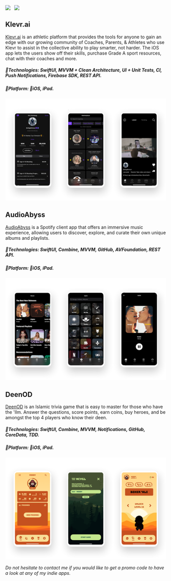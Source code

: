 <a href="https://apps.apple.com/us/developer/mahmoud-youssef/id1530725263" target="_blank"><img src="https://img.shields.io/badge/App%20Store-Mahmoud%20Youssef-green.svg?style=for-the-badge&logo=apple&logoColor=white"></a>&nbsp;&nbsp;&nbsp;<a href="https://linkedin.com/in/moodyf" target="_blank"><img src="https://img.shields.io/badge/linkedin-mahmoud-blue.svg?style=for-the-badge&logo=linkedin&logoColor=white"></a>

## Klevr.ai
[Klevr.ai](https://klevr.ai) is an athletic platform that provides the tools for anyone to gain an edge with our growing community of Coaches, Parents, & Athletes who use Klevr to assist in the collective ability to play smarter, not harder. The iOS app lets the users show off their skills, purchase Grade A sport resources, chat with their coaches and more.

##### 🔨Technologies: SwiftUI, MVVM + Clean Architecture, UI + Unit Tests, CI, Push Notifications, Firebase SDK, REST API.
##### 🚀Platform: 📱iOS, iPad.
<p align="center">
<a href="https://apps.apple.com/ca/app/klevr-sports/id1560186555" target="_blank"><img src="images/klevr/klevr.png" width="900" title="Klevr"></a>
</p>

## AudioAbyss
[AudioAbyss](https://github.com/DevMoodie/AudioAbyss) is a Spotify client app that offers an immersive music experience, allowing users to discover, explore, and curate their own unique albums and playlists.

##### 🔨Technologies: SwiftUI, Combine, MVVM, GitHub, AVFoundation, REST API.
##### 🚀Platform: 📱iOS, iPad.
<p align="center">
<a href="https://github.com/DevMoodie/AudioAbyss" target="_blank"><img src="images/audioabyss/audioabyss.png" width="900" title="AudioAbyss"></a>
</p>

## DeenOD
[DeenOD](https://deenoverdunya.cc) is an Islamic trivia game that is easy to master for those who have the 'Ilm. Answer the questions, score points, earn coins, buy heroes, and be amongst the top 4 players who know their deen.

##### 🔨Technologies: SwiftUI, Combine, MVVM, Notifications, GitHub, CoreData, TDD.
##### 🚀Platform: 📱iOS, iPad.
<p align="center">
<a href="https://apps.apple.com/us/app/deenod/id1559388503" target="_blank"><img src="images/deenod/deenod.png" width="900" title="DeenOD"></a>
</p>



*Do not hesitate to contact me if you would like to get a promo code to have a look at any of my indie apps.*
